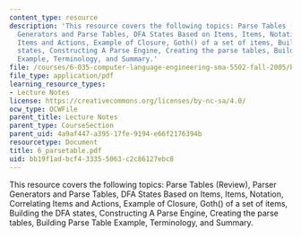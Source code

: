 ```yaml
---
content_type: resource
description: 'This resource covers the following topics: Parse Tables (Review), Parser
  Generators and Parse Tables, DFA States Based on Items, Items, Notation, Correlating
  Items and Actions, Example of Closure, Goth() of a set of items, Building the DFA
  states, Constructing A Parse Engine, Creating the parse tables, Building Parse Table
  Example, Terminology, and Summary.'
file: /courses/6-035-computer-language-engineering-sma-5502-fall-2005/bb19f1adbcf433355063c2c86127ebc8_6_parsetable.pdf
file_type: application/pdf
learning_resource_types:
- Lecture Notes
license: https://creativecommons.org/licenses/by-nc-sa/4.0/
ocw_type: OCWFile
parent_title: Lecture Notes
parent_type: CourseSection
parent_uid: 4a9af447-a395-17fe-9194-e66f2176394b
resourcetype: Document
title: 6_parsetable.pdf
uid: bb19f1ad-bcf4-3335-5063-c2c86127ebc8
---
```

This resource covers the following topics: Parse Tables (Review), Parser Generators and Parse Tables, DFA States Based on Items, Items, Notation, Correlating Items and Actions, Example of Closure, Goth() of a set of items, Building the DFA states, Constructing A Parse Engine, Creating the parse tables, Building Parse Table Example, Terminology, and Summary.